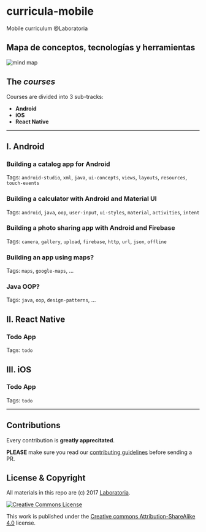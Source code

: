 # curricula-mobile

Mobile curriculum @Laboratoria

## Mapa de conceptos, tecnologías y herramientas

![mind map](https://user-images.githubusercontent.com/110297/32234430-bf5c35b4-be2a-11e7-908c-68930c79830e.png)

## The _courses_

Courses are divided into 3 sub-tracks:

* **Android**
* **iOS**
* **React Native**

***

## I. Android

### Building a catalog app for Android

Tags: `android-studio`, `xml`, `java`, `ui-concepts`, `views`, `layouts`,
`resources`, `touch-events`

### Building a calculator with Android and Material UI

Tags: `android`, `java`, `oop`, `user-input`, `ui-styles`, `material`,
`activities`, `intent`

### Building a photo sharing app with Android and Firebase

Tags: `camera`, `gallery`, `upload`, `firebase`, `http`, `url`, `json`,
`offline`

### Building an app using maps?

Tags: `maps`, `google-maps`, ...

### Java OOP?

Tags: `java`, `oop`, `design-patterns`, ...

## II. React Native

### Todo App

Tags: `todo`

## III. iOS

### Todo App

Tags: `todo`

***

## Contributions

Every contribution is **greatly apprecitated**.

**PLEASE** make sure you read our
[contributing guidelines](CONTRIBUTING.md) before sending a PR.

## License & Copyright

All materials in this repo are (c) 2017 [Laboratoria](http;//laboratoria.la/).

[![Creative Commons License](https://i.creativecommons.org/l/by-sa/4.0/88x31.png)](http://creativecommons.org/licenses/by-nc-nd/4.0/)

This work is published under the [Creative commons
Attribution-ShareAlike 4.0](https://creativecommons.org/licenses/by-sa/4.0/)
license.
